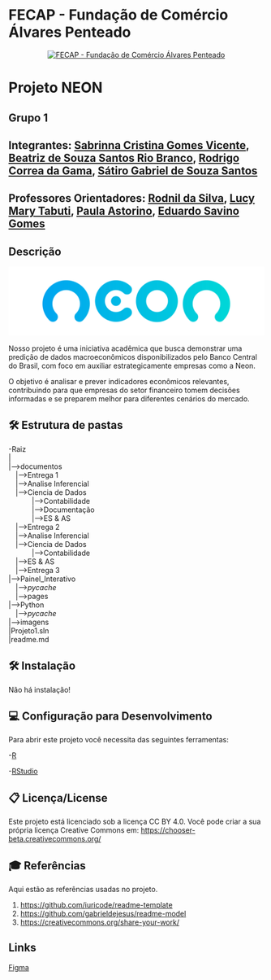 # FECAP - Fundação de Comércio Álvares Penteado
<p align="center">
<a href= "https://www.fecap.br/"><img src="https://encrypted-tbn0.gstatic.com/images?q=tbn:ANd9GcRhZPrRa89Kma0ZZogxm0pi-tCn_TLKeHGVxywp-LXAFGR3B1DPouAJYHgKZGV0XTEf4AE&usqp=CAU" alt="FECAP - Fundação de Comércio Álvares Penteado" border="0"></a>
</p>

# Projeto NEON  

## Grupo 1 

## Integrantes: <a href="https://www.linkedin.com/in/sabrinna-vicente-049225306/">Sabrinna Cristina Gomes Vicente</a>, <a href="https://www.linkedin.com/in/biaib/">Beatriz de Souza Santos Rio Branco</a>, <a href="https://www.linkedin.com/in/rodrigocgama04/">Rodrigo Correa da Gama</a>, <a href="https://www.linkedin.com/in/s%C3%A1tiro-gabriel-27081430b/">Sátiro Gabriel de Souza Santos</a>
## Professores Orientadores: <a href="https://www.linkedin.com/in/professorrodnil/">Rodnil da Silva</a>, <a href="https://www.linkedin.com/in/lucymari/">Lucy Mary Tabuti</a>, <a href="https://www.linkedin.com/in/paula-astorino-432b5812a/">Paula Astorino</a>, <a href="https://www.linkedin.com/in/eduardo-savino-gomes-77833a10/">Eduardo Savino Gomes</a>

## Descrição

<p align="center">
<img src="imagens/Neon_logo.png" alt="NEON" border="0">

Nosso projeto é uma iniciativa acadêmica que busca demonstrar uma predição de dados macroeconômicos disponibilizados pelo Banco Central do Brasil, com foco em auxiliar estrategicamente empresas como a Neon.


<a>
O objetivo é analisar e prever indicadores econômicos relevantes, contribuindo para que empresas do setor financeiro tomem decisões informadas e se preparem melhor para diferentes cenários do mercado.  
</a>

## 🛠 Estrutura de pastas

-Raiz<br>
|<br>
|-->documentos<br>
  &emsp;|-->Entrega 1<br>
    &emsp;|-->Analise Inferencial<br>
    &emsp;|-->Ciencia de Dados<br>
    &emsp;|-->Contabilidade<br>
    &emsp;|-->Documentação<br>
    &emsp;|-->ES & AS<br>
  &emsp;|-->Entrega 2<br>
    &emsp;|-->Analise Inferencial<br> 
    &emsp;|-->Ciencia de Dados<br>
    &emsp;|-->Contabilidade<br> 
    &emsp;|-->ES & AS<br>
 &emsp;|-->Entrega 3<br>
|-->Painel_Interativo<br>
  &emsp;|-->_pycache_<br>
  &emsp;|-->pages<br>
|-->Python<br>
  &emsp;|-->_pycache_<br>
|-->imagens<br>
|Projeto1.sln<br>
|readme.md<br>

## 🛠 Instalação

Não há instalação!

## 💻 Configuração para Desenvolvimento

Para abrir este projeto você necessita das seguintes ferramentas:

-<a href="https://www.r-project.org/">R</a>

-<a href="https://posit.co/download/rstudio-desktop/">RStudio</a>

## 📋 Licença/License
Este projeto está licenciado sob a licença CC BY 4.0.
Você pode criar a sua própria licença Creative Commons em: https://chooser-beta.creativecommons.org/


## 🎓 Referências

Aqui estão as referências usadas no projeto.

1. <https://github.com/iuricode/readme-template>
2. <https://github.com/gabrieldejesus/readme-model>
3. <https://creativecommons.org/share-your-work/>

## Links 
<a href="https://www.figma.com/design/uMM3LvFLiuEK1jBQe9t8o7/Painel-NEON?node-id=6-228&t=xY0Vfuu9iFxM4w2r-1">Figma</a>



